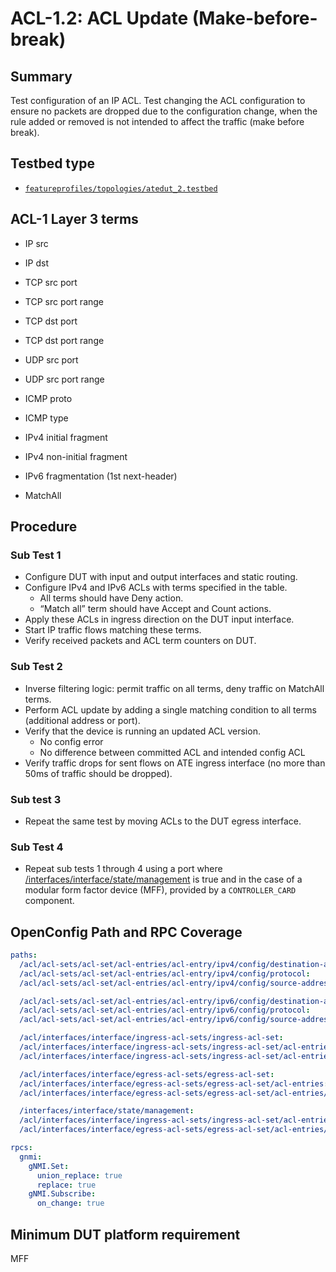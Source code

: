 # ACL-1.2: ACL Update (Make-before-break)

## Summary

Test configuration of an IP ACL.
Test changing the ACL configuration to ensure no packets are dropped due to
the configuration change, when the rule added or removed is not intended to
affect the traffic (make before break).


## Testbed type

* [`featureprofiles/topologies/atedut_2.testbed`](https://github.com/openconfig/featureprofiles/blob/main/topologies/atedut_2.testbed)

## ACL-1 Layer 3 terms

* IP src
* IP dst
* TCP src port
* TCP src port range
* TCP dst port
* TCP dst port range
* UDP src port
* UDP src port range
* ICMP proto
* ICMP type

* IPv4 initial fragment
* IPv4 non-initial fragment
* IPv6 fragmentation (1st next-header)
* MatchAll

## Procedure

### Sub Test 1

* Configure DUT with input and output interfaces and static routing.
* Configure IPv4 and IPv6 ACLs with terms specified in the table.
  * All terms should have Deny action.
  * “Match all” term should have Accept and Count actions.
* Apply these ACLs in ingress direction on the DUT input interface.
* Start IP traffic flows matching these terms.
* Verify received packets and ACL term counters on DUT.

### Sub Test 2

* Inverse filtering logic: permit traffic on all terms, deny traffic on MatchAll terms.
* Perform ACL update by adding a single matching condition to all terms (additional address or port).
* Verify that the device is running an updated ACL version.
  * No config error
  * No difference between committed ACL and intended config ACL
* Verify traffic drops for sent flows on ATE ingress interface (no more than 50ms of traffic should be dropped).

### Sub test 3

* Repeat the same test by moving ACLs to the DUT egress interface.

### Sub Test 4

* Repeat sub tests 1 through 4 using a port where [/interfaces/interface/state/management](https://github.com/openconfig/public/blob/daf73c37e9062b458bb9eab645840e5d3835c74d/release/models/interfaces/openconfig-interfaces.yang#L719-L727)
  is true and in the case of a modular form factor device (MFF), provided by a `CONTROLLER_CARD` component.  

## OpenConfig Path and RPC Coverage

```yaml
paths:
  /acl/acl-sets/acl-set/acl-entries/acl-entry/ipv4/config/destination-address:
  /acl/acl-sets/acl-set/acl-entries/acl-entry/ipv4/config/protocol:
  /acl/acl-sets/acl-set/acl-entries/acl-entry/ipv4/config/source-address:

  /acl/acl-sets/acl-set/acl-entries/acl-entry/ipv6/config/destination-address:
  /acl/acl-sets/acl-set/acl-entries/acl-entry/ipv6/config/protocol:
  /acl/acl-sets/acl-set/acl-entries/acl-entry/ipv6/config/source-address:

  /acl/interfaces/interface/ingress-acl-sets/ingress-acl-set:
  /acl/interfaces/interface/ingress-acl-sets/ingress-acl-set/acl-entries:
  /acl/interfaces/interface/ingress-acl-sets/ingress-acl-set/acl-entries/acl-entry:

  /acl/interfaces/interface/egress-acl-sets/egress-acl-set:
  /acl/interfaces/interface/egress-acl-sets/egress-acl-set/acl-entries:
  /acl/interfaces/interface/egress-acl-sets/egress-acl-set/acl-entries/acl-entry:

  /interfaces/interface/state/management:
  /acl/interfaces/interface/ingress-acl-sets/ingress-acl-set/acl-entries/acl-entry/state/matched-packets:
  /acl/interfaces/interface/egress-acl-sets/egress-acl-set/acl-entries/acl-entry/state/matched-packets:

rpcs:
  gnmi:
    gNMI.Set:
      union_replace: true
      replace: true
    gNMI.Subscribe:
      on_change: true
```

## Minimum DUT platform requirement

MFF
